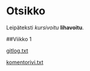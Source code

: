 # Otsikko

Leipäteksti *kursivoitu* **lihavoitu**.

##Viikko 1

[gitlog.txt](https://github.com/emigination/ot-harjoitustyo/blob/main/laskarit/gitlog.txt)

[komentorivi.txt](https://github.com/emigination/ot-harjoitustyo/blob/main/laskarit/komentorivi.txt)
